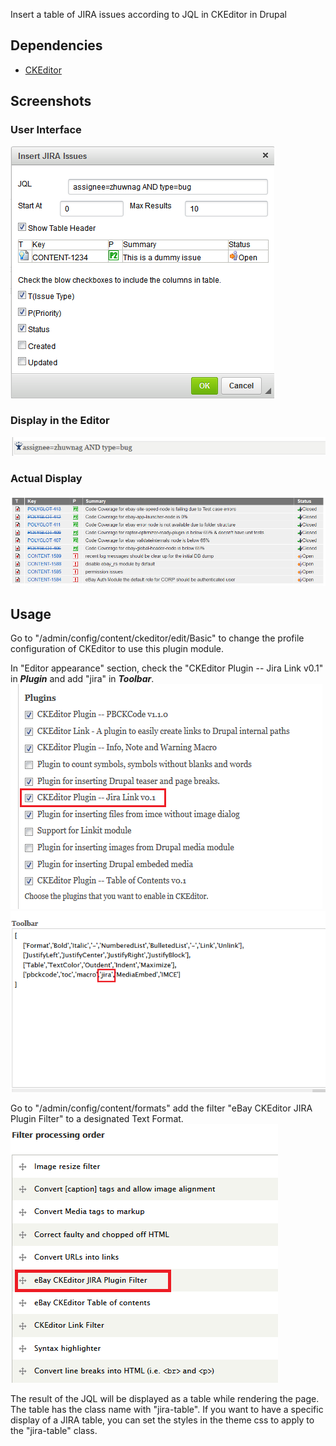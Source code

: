 Insert a table of JIRA issues according to JQL in CKEditor in Drupal

## Dependencies
* [CKEditor](https://drupal.org/project/ckeditor)

## Screenshots

### User Interface
![Interface tag](_md/jira_ui.PNG)

### Display in the Editor
![InEditorDisplay tag](_md/jira_editor_display.PNG)

### Actual Display
![ActualDisplay tag](_md/jira_actural_display.PNG)

## Usage

Go to "/admin/config/content/ckeditor/edit/Basic" to change the profile configuration of CKEditor to use this plugin module.

In "Editor appearance" section, check the "CKEditor Plugin -- Jira Link v0.1" in ***Plugin*** and add "jira" in ***Toolbar***.
![Configuration  tag](_md/plugin_config.PNG)
![Configuration  tag](_md/toolbar_config.PNG)

Go to "/admin/config/content/formats" add the filter "eBay CKEditor JIRA Plugin Filter" to a designated Text Format.
![Configuration  tag](_md/filter_config.PNG)

The result of the JQL will be displayed as a table while rendering the page. The table has the class name with "jira-table". If you want to have a specific display of a JIRA table, you can set the styles in the theme css to apply to the "jira-table" class.
